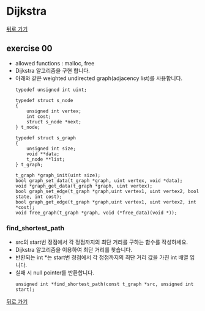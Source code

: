 # Dijkstra

[뒤로 가기](..)

## exercise 00
- allowed functions : malloc, free
- Dijkstra 알고리즘을 구현 합니다.
- 아래와 같은 weighted undirected graph(adjacency list)를 사용합니다.
	```
	typedef unsigned int uint;

	typedef struct s_node
	{
		unsigned int vertex;
		int cost;
		struct s_node *next;
	} t_node;

	typedef struct s_graph
	{
		unsigned int size;
		void **data;
		t_node **list;
	} t_graph;

	t_graph *graph_init(uint size);
	bool graph_set_data(t_graph *graph, uint vertex, void *data);
	void *graph_get_data(t_graph *graph, uint vertex);
	bool graph_set_edge(t_graph *graph,uint vertex1, uint vertex2, bool state, int cost);
	bool graph_get_edge(t_graph *graph,uint vertex1, uint vertex2, int *cost);
	void free_graph(t_graph *graph, void (*free_data)(void *));
	```

### find_shortest_path
- src의 start번 정점에서 각 정점까지의 최단 거리를 구하는 함수를 작성하세요.
- Dijkstra 알고리즘을 이용하여 최단 거리를 찾습니다.
- 반환되는 int *는 start번 정점에서 각 정점까지의 최단 거리 값을 가진 int 배열 입니다.
- 실패 시 null pointer를 반환합니다.
	```
	unsigned int *find_shortest_path(const t_graph *src, unsigned int start);
	```


[뒤로 가기](..)
